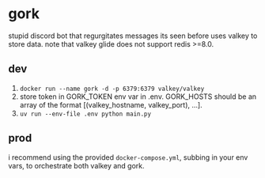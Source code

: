 # gork

stupid discord bot that regurgitates messages its seen before
uses valkey to store data. note that valkey glide does not support redis >=8.0.

## dev

1. `docker run --name gork -d -p 6379:6379 valkey/valkey`
2. store token in GORK_TOKEN env var in .env. GORK_HOSTS should be an array of the format [(valkey_hostname, valkey_port), ...].
3. `uv run --env-file .env python main.py`

## prod

i recommend using the provided `docker-compose.yml`, subbing in your env vars, to orchestrate both valkey and gork.
